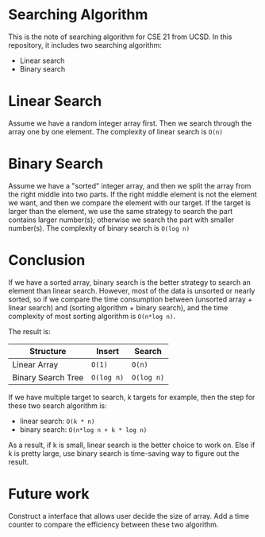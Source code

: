 # Searching Algorithm

This is the note of searching algorithm for CSE 21 from UCSD. In this repository, it includes
two searching algorithm:

* Linear search
* Binary search

# Linear Search
Assume we have a random integer array first. Then we search through the array one by one element. The complexity of linear search is `O(n)`

# Binary Search
Assume we have a "sorted" integer array, and then we split the array from the right middle
into two parts. If the right middle element is not the element we want, and then we compare
the element with our target. If the target is larger than the element, we use the same
strategy to search the part contains larger number(s); otherwise we search the part with
smaller number(s). The complexity of binary search is `O(log n)`

# Conclusion
If we have a sorted array, binary search is the better strategy to search an element than
linear search. However, most of the data is unsorted or nearly sorted, so if we compare the
time consumption between (unsorted array + linear search) and (sorting algorithm + binary
search), and the time complexity of most sorting algorithm is `O(n*log n)`.

The result is:

Structure | Insert | Search
--- | --- | --- |
Linear Array | `O(1)` | `O(n)`
Binary Search Tree | `O(log n)` | `O(log n)`

If we have multiple target to search, k targets for example, then the step for these two
search algorithm is:

* linear search: `O(k * n)`
* binary search: `O(n*log n + k * log n)`

As a result, if k is small, linear search is the better choice to work on. Else if k is pretty
large, use binary search is time-saving way to figure out the result.

# Future work
Construct a interface that allows user decide the size of array. Add a time counter to compare
the efficiency between these two algorithm.
